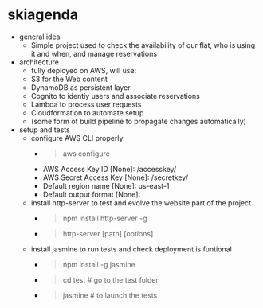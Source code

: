 # skiagenda
* general idea
    * Simple project used to check the availability of our flat, who is using it and when, and manage reservations
* architecture
    * fully deployed on AWS, will use:
    * S3 for the Web content
    * DynamoDB as persistent layer
    * Cognito to identiy users and associate reservations
    * Lambda to process user requests
    * Cloudformation to automate setup
    * (some form of build pipeline to propagate changes automatically)
* setup and tests
    * configure AWS CLI properly
        * >aws configure
        * AWS Access Key ID [None]: /accesskey/
        * AWS Secret Access Key [None]: /secretkey/
        * Default region name [None]: us-east-1
        * Default output format [None]:
    * install http-server to test and evolve the website part of the project
        * >npm install http-server -g
        * >http-server [path] [options]
    * install jasmine to run tests and check deployment is funtional
        * >npm install -g jasmine
        * >cd test # go to the test folder
        * >jasmine # to launch the tests
